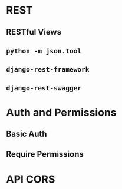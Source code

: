 

REST
====

RESTful Views
-------------

``python -m json.tool``
-----------------------

``django-rest-framework``
-------------------------

``django-rest-swagger``
-----------------------




Auth and Permissions
====================

Basic Auth
----------

Require Permissions
-------------------




API CORS
========


